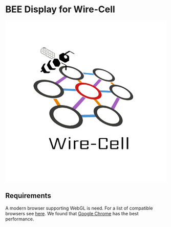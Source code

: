 # BEE Display for Wire-Cell 

![logo](events/static/css/wire-cell-bee-400x400.png) 

## Requirements

A modern browser supporting WebGL is need.
For a list of compatible browsers see [here](http://caniuse.com/#feat=webgl).
We found that [Google Chrome](http://www.google.com/chrome/) has the best performance.
